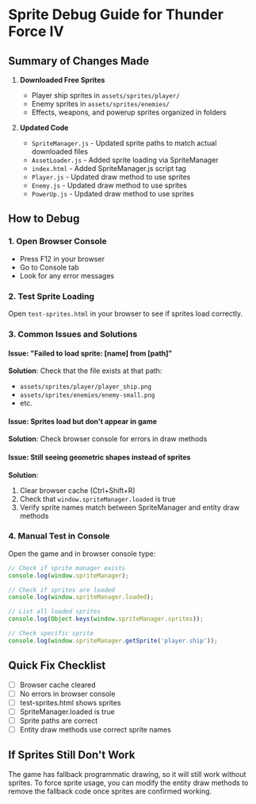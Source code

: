# Sprite Debug Guide for Thunder Force IV

## Summary of Changes Made

1. **Downloaded Free Sprites**
   - Player ship sprites in `assets/sprites/player/`
   - Enemy sprites in `assets/sprites/enemies/`
   - Effects, weapons, and powerup sprites organized in folders

2. **Updated Code**
   - `SpriteManager.js` - Updated sprite paths to match actual downloaded files
   - `AssetLoader.js` - Added sprite loading via SpriteManager
   - `index.html` - Added SpriteManager.js script tag
   - `Player.js` - Updated draw method to use sprites
   - `Enemy.js` - Updated draw method to use sprites  
   - `PowerUp.js` - Updated draw method to use sprites

## How to Debug

### 1. Open Browser Console
- Press F12 in your browser
- Go to Console tab
- Look for any error messages

### 2. Test Sprite Loading
Open `test-sprites.html` in your browser to see if sprites load correctly.

### 3. Common Issues and Solutions

#### Issue: "Failed to load sprite: [name] from [path]"
**Solution**: Check that the file exists at that path:
- `assets/sprites/player/player_ship.png`
- `assets/sprites/enemies/enemy-small.png`
- etc.

#### Issue: Sprites load but don't appear in game
**Solution**: Check browser console for errors in draw methods

#### Issue: Still seeing geometric shapes instead of sprites
**Solution**: 
1. Clear browser cache (Ctrl+Shift+R)
2. Check that `window.spriteManager.loaded` is true
3. Verify sprite names match between SpriteManager and entity draw methods

### 4. Manual Test in Console
Open the game and in browser console type:
```javascript
// Check if sprite manager exists
console.log(window.spriteManager);

// Check if sprites are loaded
console.log(window.spriteManager.loaded);

// List all loaded sprites
console.log(Object.keys(window.spriteManager.sprites));

// Check specific sprite
console.log(window.spriteManager.getSprite('player.ship'));
```

## Quick Fix Checklist

- [ ] Browser cache cleared
- [ ] No errors in browser console
- [ ] test-sprites.html shows sprites
- [ ] SpriteManager.loaded is true
- [ ] Sprite paths are correct
- [ ] Entity draw methods use correct sprite names

## If Sprites Still Don't Work

The game has fallback programmatic drawing, so it will still work without sprites. To force sprite usage, you can modify the entity draw methods to remove the fallback code once sprites are confirmed working. 